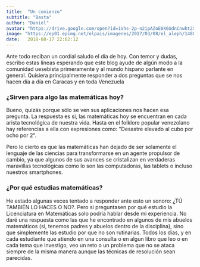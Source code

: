 ```yaml
---
title:  "Un comienzo"
subtitle: "Basta"
author: "Daniel"
avatar: "https://drive.google.com/open?id=1Vhs-2p-n2ipAZoE0X6UdnCnwht2XWUJF"
image: "https://ep01.epimg.net/elpais/imagenes/2017/03/08/el_aleph/1488970880_865812_1488971722_noticia_normal.jpg"
date:   2018-08-17 22:02:12
---
```


Ante todo reciban un cordial saludo el día de hoy. Con temor y dudas, escribo estas líneas esperando que este blog ayude de algún modo a la comunidad uesebista primeramente y al mundo hispano parlante en general. Quisiera principalmente responder a dos preguntas que se nos hacen día a día en Caracas y en toda Venezuela 

### ¿Sirven para algo las matemáticas hoy? 
Bueno, quizás porque sólo se ven sus aplicaciones nos hacen esa pregunta. La respuesta es si, las matemáticas hoy se encuentran en cada arista tecnológica de nuestra vida. Hasta en el folklore popular venezolano hay referencias a ella con expresiones como: "Desastre elevado al cubo por ocho por 2". 

Pero lo cierto es que las matemáticas han dejado de ser solamente el lenguaje de las ciencias para transformarse en un agente propulsor de cambio, ya que algunos de sus avances se cristalizan en verdaderas maravillas tecnológicas como lo son las computadoras, las tablets o incluso nuestros smartphones.    

### ¿Por qué estudias matemáticas?
He estado algunas veces tentado a responder ante esto un sonoro: ¿TÚ TAMBIÉN LO HACES O NO?. Pero si preguntasen por qué estudio la Licenciatura en Matemáticas solo podría hablar desde mi experiencia. No daré una respuesta como las que he encontrado en algunos de mis abuelos matemáticos (si, tenemos padres y abuelos dentro de la disciplina), sino que simplemente las estudio por que no son rutinarias. Todos los días, y en cada estudiante que atiendo en una consulta o en algun libro que leo o en cada tema que investigo, veo un reto o un problema que no se ataca siempre de la misma manera aunque las técnicas de resolución sean parecidas.

